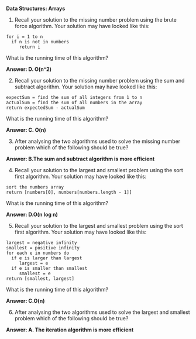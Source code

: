 
**Data Structures: Arrays**



1. Recall your solution to the missing number problem using the brute force algorithm. Your solution may have looked like this:

```
for i = 1 to n
  if n is not in numbers
     return i
```

What is the running time of this algorithm? 

**Answer: D. O(n^2)**

2. Recall your solution to the missing number problem using the sum and subtract algorithm. Your solution may have looked like this:

```
expectSum = find the sum of all integers from 1 to n
actualSum = find the sum of all numbers in the array
return expectedSum - actualSum
```

What is the running time of this algorithm?

**Answer: C. O(n)**

3. After analysing the two algorithms used to solve the missing number problem which of the following should be true?

**Answer: B.The sum and subtract algorithm is more efficient**

4. Recall your solution to the largest and smallest problem using the sort first algorithm. Your solution may have looked like this:

```
sort the numbers array
return [numbers[0], numbers[numbers.length - 1]]
```

What is the running time of this algorithm?

**Answer: D.O(n log n)**

5. Recall your solution to the largest and smallest problem using the sort first algorithm. Your solution may have looked like this:

```
largest = negative infinity
smallest = positive infinity
for each e in numbers do
  if e is larger than largest
     largest = e
  if e is smaller than smallest
     smallest = e
return [smallest, largest]
```

What is the running time of this algorithm?

**Answer: C.O(n)**

6. After analysing the two algorithms used to solve the largest and smallest problem which of the following should be true?

**Answer: A. The iteration algorithm is more efficient**
